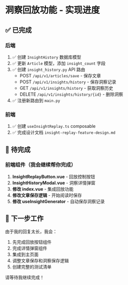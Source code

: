 # 洞察回放功能 - 实现进度

## ✅ 已完成

### 后端
1. ✅ 创建 `InsightHistory` 数据库模型
2. ✅ 更新 `Article` 模型，添加 `insight_count` 字段
3. ✅ 创建 `insight_history.py` API 路由
   - POST `/api/v1/articles/save` - 保存文章
   - POST `/api/v1/insights/history` - 保存洞察记录
   - GET `/api/v1/insights/history` - 获取洞察历史
   - DELETE `/api/v1/insights/history/{id}` - 删除洞察
4. ✅ 注册新路由到 `main.py`

### 前端
1. ✅ 创建 `useInsightReplay.ts` composable
2. ✅ 完成设计文档 `insight-replay-feature-design.md`

## 🚧 待完成

### 前端组件（我会继续帮你完成）

1. **InsightReplayButton.vue** - 回放控制按钮
2. **InsightHistoryModal.vue** - 洞察详情弹窗
3. **修改 index.vue** - 集成回放功能
4. **修改文章保存逻辑** - 开始阅读时保存
5. **修改 useInsightGenerator** - 自动保存洞察记录

## 📝 下一步工作

由于我的回复太长，我会：
1. 先完成回放按钮组件
2. 完成详情弹窗组件
3. 集成到主页面
4. 调整文章保存和洞察保存逻辑
5. 创建完整的测试清单

请等待我继续完成！
